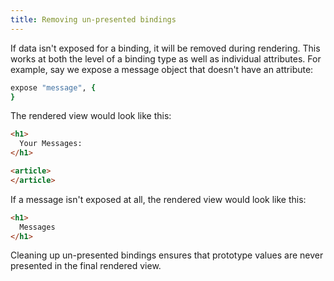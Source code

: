 ```yaml
---
title: Removing un-presented bindings
---
```


If data isn't exposed for a binding, it will be removed during rendering. This works at both the level of a binding type as well as individual attributes. For example, say we expose a message object that doesn't have an attribute:

```ruby
expose "message", {
}
```

The rendered view would look like this:

```html
<h1>
  Your Messages:
</h1>

<article>
</article>
```

If a message isn't exposed at all, the rendered view would look like this:

```html
<h1>
  Messages
</h1>
```

Cleaning up un-presented bindings ensures that prototype values are never presented in the final rendered view.

